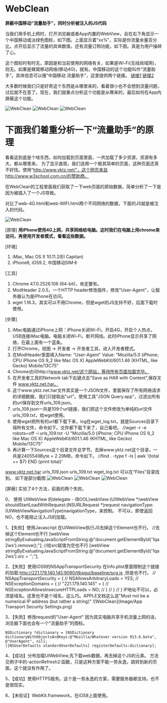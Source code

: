 # WebClean
**屏蔽中国移动“流量助手”，同时分析被注入的JS代码**

  当我们用手机上网时，打开浏览器或者App内置的WebView，会在右下角显示一个中国移动或淡绿色图标，如下图。上面显示着“xx%”，实际是你流量余量百分比。点开后显示了流量的具体数值，还有流量订购功能，如下图。真是为用户操碎了心。
  
  这个图标时有时无，原因是和当前使用的网络有关，如果是Wi-Fi(无线局域网)，则无。如果是蜂窝移动网络(移动4G)，就有。中国移动的这个功能叫作“流量助手”。具体信息可以搜“中国移动 流量助手”，这里提供两个链接。
 [链接1](http://bbs.feng.com/read-htm-tid-8732410.html)
 [链接2](http://zhidao.baidu.com/link?url=Rxc10K_9wSzWqrgTYewewCtUPpzmQm6JJZIgcYc8b1FLkdGZSHbDz0gG1Iy1Iou602nJ1oqPQYzQJ00XWTTT_4CHwW8FyIrNM1bwamjO8Ty)
 
 大多数时候我们只是好奇这个东西是从哪里来的，看着很小也不会想到流量问题，过后就不在意了。现在，我们就重点分析这个功能是从哪来的，最后如何在App内屏蔽这个功能。

![WebClean](Image/Safari-Screenshot-1.PNG)
![WebClean](Image/Safari-Screenshot-2.PNG)
![WebClean](Image/WebClean-Screenshot-3.PNG)


# 下面我们着重分析一下“流量助手”的原理

看看这到底是个啥东西，如何加载到页面里面，一共加载了多少资源，资源有多大，都从哪里来。
为了显示直观，我们选用一个极其简单的页面，这种页面还真不好找。使用“http://www.yktz.net/”，这个网页来自http://www.w3school.com.cn/的赞助商。

在WebClean的工程里面我们获取了一下web页面的原始数据，简单分析了一下是因为被插入了一个JS导致。

对比了web-4G.html和web-WIFI.html两个不同网络的数据，下面的JS就是被注入的代码。
<script type='text/javascript' id='1qa2ws' src='http://221.179.140.145:9090/tlbsgui/baseline/scg.js' mtid='4' mcid='2' ptid='4' pcid='2'></script></body>
![WebClean](Image/HTML-Insert-JS.png)


[原理] 
**用iPhone使用4G上网，共享网络给电脑。这时我们在电脑上用chrome来访问，再使用开发者模式，看看这些数据。**

[环境]
 1. iMac, Mac OS X 10.11.2(EI Capitan)
 2. iPhone6, iOS9.2, 中国移动SIM卡

[工具]
 1. Chrome 47.0.2526.106 (64-bit)，肯定要有。
 2. ModHeader 2.0.5，一个HTTP header修改插件，修改"User-Agent"，让服务器认为是iPhone在访问。
 3. wget 1.16.3，其实可以不用Chrome，但是wget的JS支持不好，后面下载时使用。

[步骤]
 1. iMac电脑通过iPhone上网：iPhone关闭Wi-Fi，开启4G，开启个人热点，USB连接iMac电脑。电脑关闭Wi-Fi，断开网线。此时iPhone显示共享了网络，在最上面有一个蓝条。
 2. 打开Chrome，视图 -> 开发者 -> 开发者工具，进入开发者模式。
 3. 在ModHeader里面填入Name: "User-Agent" Value: "Mozilla/5.0 (iPhone; CPU iPhone OS 9_2 like Mac OS X) AppleWebKit/601.1.46 (KHTML, like Gecko) Mobile/13C75"
 3. Chrome访问http://www.yktz.net/这个网站，等待所有页面加载完毕。
 4. 在开发者工具的Network tab下右键点击“Save as HAR with Content”,保存文件 www.yktz.net.har。
 5. 这个www.yktz.net.har文件其实是一个JSON文件，里面保存了所有网络请求的详细数据，我们只提取出"url"。使用工具“JSON Query.app”，过滤出所有的url保存到文件urls_109.json。
 6. urls_109.json一共是109个url链接，我们把这个文件修改为单纯的url文件urls_109.txt，给wget使用。
 7. 使用wget把所有的url都下载下来，log在wget_log.txt，就是Sources目录下得所有文件，命令如下。文件都下载下来了，自己看吧。
//wget -r -e robots=off -i urls_109.txt -U "Mozilla/5.0 (iPhone; CPU iPhone OS 9_2 like Mac OS X) AppleWebKit/601.1.46 (KHTML, like Gecko) Mobile/13C75"
 8. 再计算一下Sources这个目录文件总字节。去掉www.yktz.net这个目录，一共是2405549Byte = 2.29MB，命令如下。
//find . -type f  -ls | awk '{total += $7} END {print total}'

www.yktz.net.har urls_109.json urls_109.txt wget_log.txt 可以在“Files”目录找到。
如下是部分截图
![WebClean](Image/ModHeader.png)
![WebClean](Image/Chrome-Dev-Network.png)
![WebClean](Image/Chrome-Dev-Sources.png)



[屏蔽]
实验了4个方法，前面的两个失败。

0、
使用 UIWebView 的delegate - (BOOL)webView:(UIWebView *)webView shouldStartLoadWithRequest:(NSURLRequest *)request navigationType:(UIWebViewNavigationType)navigationType，来控制。
不可以，即使返回NO，也不能阻止注入JS的加载。


1、【失败】使用Javascript
在UIWebView执行JS去掉这个Element也不行。
//去掉这个Element也不行
[webView stringByEvaluatingJavaScriptFromString:@"document.getElementById('1qa2ws').remove();"];
//给src赋值为空也不行
[webView stringByEvaluatingJavaScriptFromString:@"document.getElementById('1qa2ws').src = '';"];

2、【失败】使用iOS9的NSAppTransportSecurity
在Info.plist里面限制这个链接的加载:http://221.179.140.145:9090/tlbsgui/baseline/scg.js ,但是也不行。
// NSAppTransportSecurity = {
//    NSAllowsArbitraryLoads = YES;
//    NSExceptionDomains = {
//        "221.179.140.145" = {
//            NSExceptionAllowsInsecureHTTPLoads = NO;
//        }
//    }
// }
IP地址不可以，必须是域名。这里也不是个域名，这么巧。APPLE文档这么说"Must not be a numerical IP address (but rather a string)"
![WebClean](Image/App Transport Security Settings.png)

3、【失败】修改request的"User-Agent"
因为其实电脑共享手机流量上网的话，浏览器下面也会有一个“流量助手”的图标。
```objc
NSDictionary *dictionary = [NSDictionary dictionaryWithObjectsAndKeys:@"Mozilla/Whatever version 913.6.beta", @"UserAgent", nil];
[[NSUserDefaults standardUserDefaults] registerDefaults:dictionary];
```

4、【成功】分布加载UIWebView,先下载web数据，再去掉这个JS的元素。
方法见例子中的-actionRefresh2:函数，只是这种方案不能一劳永逸，跳转到新的页面，这个就没有作用了。

5、【成功】使用HTTPS服务。这个是一劳永逸的方案，需要服务器都支持。也不是很现实。

6、【未验证】WebKit.framework，在iOS8上面使用。








